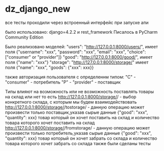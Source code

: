 # dz_django_new
все тесты проходили через встроенный интерфейс при запуске апи

было использовано: django=4.2.2 и rest_framework
Писалось в PyCharm Community Edition

Было реализовано моделей:
"users": "http://127.0.0.1:8000/users/", имеет поля {"username": "xxx", "password": "xxx", "email": "xxx", "choice": ["consumer" or "provider"]}
"good": "http://127.0.0.1:8000/good/", имеет поля {"name": "xxx"}
"storage": "http://127.0.0.1:8000/storage/" имеет поля {"name": "xxx", "goods": {"xxx": xxx}}

также авторизация пользователя с определеннм типом:
"C" - "consumer" - потребитель
"P" - "provider" - поставщик

Типы влияют на возможность или не возможность поставлять товары на склад или нет то есть
http://127.0.0.1:8000/storage/<id>/ - выбор конкретного склада, с которым мы будем взаимодействовать
http://127.0.0.1:8000/storage/<id>/tostorage/ - данную операцию может произвести только поставщик,указав сырые данные {"good": "xxx", "quantity": xxx} товар который он хочет поставить на склад и количество товара которого хочет поставить на склад
http://127.0.0.1:8000/storage/<id>/fromstorage/ - данную операцию может произвести только потребитель,указав сырые данные {"good": "xxx", "quantity": xxx} товар который он хочет забрать со склада и количество товара которого хочет забрать со склада
также были сделаны тесты




